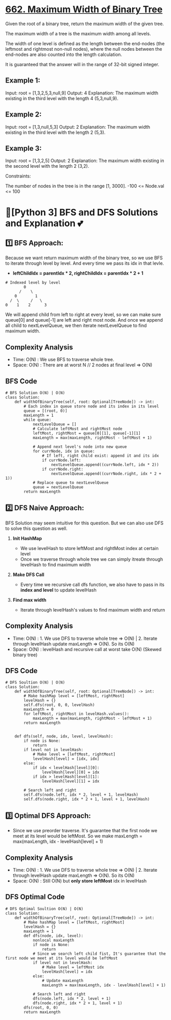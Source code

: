 # [662. Maximum Width of Binary Tree](https://leetcode.com/problems/maximum-width-of-binary-tree/)

Given the root of a binary tree, return the maximum width of the given tree.

The maximum width of a tree is the maximum width among all levels.

The width of one level is defined as the length between the end-nodes (the leftmost and rightmost non-null nodes), where the null nodes between the end-nodes are also counted into the length calculation.

It is guaranteed that the answer will in the range of 32-bit signed integer.

 

## Example 1:


Input: root = [1,3,2,5,3,null,9]
Output: 4
Explanation: The maximum width existing in the third level with the length 4 (5,3,null,9).
## Example 2:


Input: root = [1,3,null,5,3]
Output: 2
Explanation: The maximum width existing in the third level with the length 2 (5,3).
## Example 3:


Input: root = [1,3,2,5]
Output: 2
Explanation: The maximum width existing in the second level with the length 2 (3,2).
 

Constraints:

The number of nodes in the tree is in the range [1, 3000].
-100 <= Node.val <= 100

# 🌟[Python 3] BFS and DFS Solutions and Explanation 💕

## 1️⃣ BFS Approach:
Because we want return maximum width of the binary tree, so we use BFS to iterate through level by level. And every time we pass its idx in that levle.
* **leftChildIdx = parentIdx * 2, rightChildIdx = parentIdx * 2 + 1**
```
# Indexed level by level
        0
      /    \
    0        1
  /  \     /   \
0    1    2      3
```

We will append child from left to right at every level, so we can make sure queue[0] and queue[-1] are left and right most node.
And once we append all child to nextLevelQueue, we then iterate nextLevelQueue to find maximum width.

## Complexity Analysis
* Time: O(N) : We use BFS to traverse whole tree.
* Space: O(N) : There are at worst N // 2 nodes at final level => O(N)
## BFS Code
```
# BFS Solution O(N) | O(N)
class Solution:
    def widthOfBinaryTree(self, root: Optional[TreeNode]) -> int:
        # Each index in queue store node and its index in its level
        queue = [(root, 0)]
        maxLength = 1
        while queue:
            nextLevelQueue = []
            # Calculate leftMost and rightMost node
            leftMost, rightMost = queue[0][1], queue[-1][1]
            maxLength = max(maxLength, rightMost - leftMost + 1)
            
            # Append next level's node into new queue
            for currNode, idx in queue:
                # If left, right child exist: append it and its idx
                if currNode.left:
                    nextLevelQueue.append((currNode.left, idx * 2))
                if currNode.right:
                    nextLevelQueue.append((currNode.right, idx * 2 + 1))
            # Replace queue to nextLevelQueue
            queue = nextLevelQueue
        return maxLength

```

## 2️⃣ DFS Naive Approach:
BFS Solution may seem intuitive for this question. But we can also use DFS to solve this question as well.

1. **Init HashMap**
	* We use levelHash to store leftMost and rightMost index at certain level
	* Once we traverse through whole tree we can simply itreate through levelHash to find maximum width

2. **Make DFS Call**
	* Every time we recursive call dfs function, we also have to pass in its **index and level** to update levelHash
3. **Find max width**
	* Iterate through levelHash's values to find maximum width and return

## Complexity Analysis
* Time: O(N) :  1. We use DFS to traverse whole tree => O(N) | 2. Iterate through levelHash update maxLength => O(N). So its O(N)
* Space: O(N) : levelHash and recursive call at worst take O(N) (Skewed binary tree)
## DFS Code
```
# DFS Soultion O(N) | O(N)
class Solution:
    def widthOfBinaryTree(self, root: Optional[TreeNode]) -> int:
        # Make hashMap level = [leftMost, rightMost]
        levelHash = {}
        self.dfs(root, 0, 0, levelHash)
        maxLength = 0
        for leftMost, rightMost in levelHash.values():
            maxLength = max(maxLength, rightMost - leftMost + 1)
        return maxLength
        
        
    def dfs(self, node, idx, level, levelHash):
        if node is None:
            return
        if level not in levelHash:
            # Make level = [leftMost, rightMost]
            levelHash[level] = [idx, idx]
        else:
            if idx < levelHash[level][0]:
                levelHash[level][0] = idx
            if idx > levelHash[level][1]:
                levelHash[level][1] = idx
                
        # Search left and right
        self.dfs(node.left, idx * 2, level + 1, levelHash)
        self.dfs(node.right, idx * 2 + 1, level + 1, levelHash)
```

## 3️⃣ Optimal DFS Approach:
* Since we use preorder traverse. It's guarantee that the first node we meet at its level would be leftMost. 
So we make maxLength = max(maxLength, idx - levelHash[level] + 1)

## Complexity Analysis
* Time: O(N) :  1. We use DFS to traverse whole tree => O(N) | 2. Iterate through levelHash update maxLength => O(N). So its O(N)
* Space: O(N) : Still O(N) but **only store leftMost** idx in levelHash

## DFS Optimal Code
```
# DFS Optimal Soultion O(N) | O(N)
class Solution:
    def widthOfBinaryTree(self, root: Optional[TreeNode]) -> int:
        # Make hashMap level = [leftMost, rightMost]
        levelHash = {}
        maxLength = 1
        def dfs(node, idx, level):
            nonlocal maxLength
            if node is None:
                return
            # Since we search left child fist, It's guarantee that the first node we meet at its level would be leftMost
            if level not in levelHash:
                # Make level = leftMost idx
                levelHash[level] = idx
            else:
                # Update maxLength
                maxLength = max(maxLength, idx - levelHash[level] + 1)
				
            # Search left and right
            dfs(node.left, idx * 2, level + 1)
            dfs(node.right, idx * 2 + 1, level + 1)
        dfs(root, 0, 0)
        return maxLength
```
